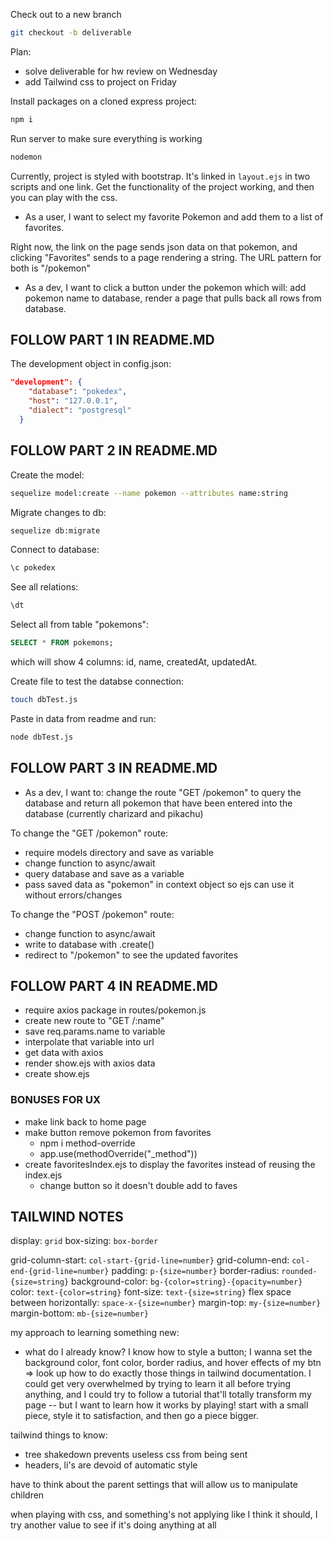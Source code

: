 Check out to a new branch
```bash
git checkout -b deliverable
```


Plan:
- solve deliverable for hw review on Wednesday
- add Tailwind css to project on Friday


Install packages on a cloned express project:
```bash
npm i
```


Run server to make sure everything is working
```bash
nodemon
```


Currently, project is styled with bootstrap. It's linked in `layout.ejs` in two scripts and one link. Get the functionality of the project working, and then you can play with the css. 


* As a user, I want to select my favorite Pokemon and add them to a list of favorites.


Right now, the link on the page sends json data on that pokemon, and clicking "Favorites" sends to a page rendering a string. The URL pattern for both is "/pokemon"


* As a dev, I want to click a button under the pokemon which will: add pokemon name to database, render a page that pulls back all rows from database.


## FOLLOW PART 1 IN README.MD

The development object in config.json:
```json
"development": {
    "database": "pokedex",
    "host": "127.0.0.1",
    "dialect": "postgresql"
  }
```

## FOLLOW PART 2 IN README.MD

Create the model:
```bash
sequelize model:create --name pokemon --attributes name:string
```

Migrate changes to db:
```bash
sequelize db:migrate
```

Connect to database:
```sql
\c pokedex
```

See all relations:
```sql
\dt
```

Select all from table "pokemons":
```sql
SELECT * FROM pokemons;
```
which will show 4 columns: id, name, createdAt, updatedAt.


Create file to test the databse connection:
```bash
touch dbTest.js
```

Paste in data from readme and run:
```bash
node dbTest.js
```


## FOLLOW PART 3 IN README.MD

* As a dev, I want to: change the route "GET /pokemon" to query the database and return all pokemon that have been entered into the database (currently charizard and pikachu)

To change the "GET /pokemon" route:
- require models directory and save as variable
- change function to async/await
- query database and save as a variable
- pass saved data as "pokemon" in context object so ejs can use it without errors/changes


To change the "POST /pokemon" route:
- change function to async/await 
- write to database with .create()
- redirect to "/pokemon" to see the updated favorites


## FOLLOW PART 4 IN README.MD

- require axios package in routes/pokemon.js
- create new route to "GET /:name"
- save req.params.name to variable
- interpolate that variable into url
- get data with axios
- render show.ejs with axios data
- create show.ejs


### BONUSES FOR UX
- make link back to home page
- make button remove pokemon from favorites
    * npm i method-override
    * app.use(methodOverride("_method"))
- create favoritesIndex.ejs to display the favorites instead of reusing the index.ejs
    * change button so it doesn't double add to faves


## TAILWIND NOTES
display: `grid`
box-sizing: `box-border`

grid-column-start: `col-start-{grid-line=number}`
grid-column-end: `col-end-{grid-line=number}`
padding: `p-{size=number}`
border-radius: `rounded-{size=string}`
background-color: `bg-{color=string}-{opacity=number}`
color: `text-{color=string}`
font-size: `text-{size=string}`
flex space between horizontally: `space-x-{size=number}`
margin-top: `my-{size=number}`
margin-bottom: `mb-{size=number}`

my approach to learning something new:
* what do I already know? I know how to style a button; I wanna set the background color, font color, border radius, and hover effects of my btn => look up how to do exactly those things in tailwind documentation. I could get very overwhelmed by trying to learn it all before trying anything, and I could try to follow a tutorial that'll totally transform my page -- but I want to learn how it works by playing! start with a small piece, style it to satisfaction, and then go a piece bigger.



tailwind things to know:
- tree shakedown prevents useless css from being sent
- headers, li's are devoid of automatic style

have to think about the parent settings that will allow us to manipulate children


when playing with css, and something's not applying like I think it should, I try another value to see if it's doing anything at all
